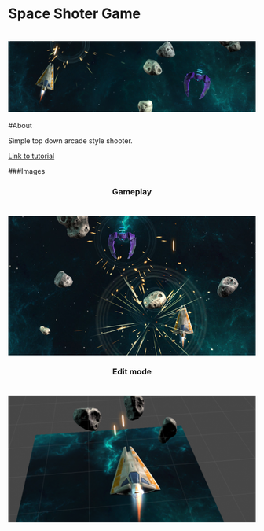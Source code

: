 # Space Shoter Game

<h1 align="center"><img align="center"  src="https://github.com/IgorFachini/Unity_SpaceShoter_Game/blob/master/Game_Images/spaceshooter_projectheader.png" width="800px" height="auto"/></h1>

#About

Simple top down arcade style shooter.

<a href="https://unity3d.com/pt/learn/tutorials/projects/space-shooter-tutorial">Link to tutorial </a>

###Images

<h3 align="center"><img align="center">Gameplay</h3> 
<h1 align="center"><img align="center"  src="https://github.com/IgorFachini/Unity_SpaceShoter_Game/blob/master/Game_Images/GameplayImage.jpg" width="800px" height="auto"/></h1>

<h3 align="center"><img align="center">Edit mode</h3> 
<h1 align="center"><img align="center"  src="https://github.com/IgorFachini/Unity_SpaceShoter_Game/blob/master/Game_Images/EditMode.png" width="800px" height="auto"/></h1>

